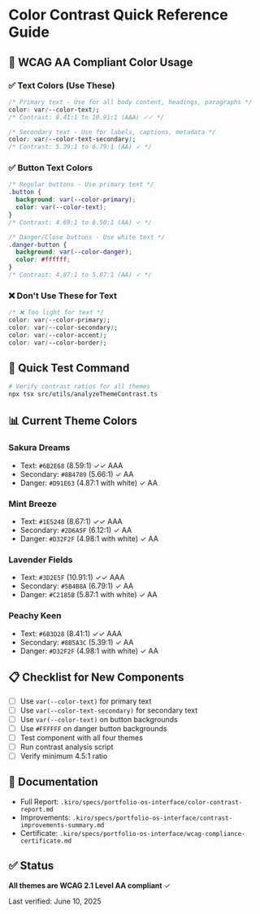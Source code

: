 # Color Contrast Quick Reference Guide

## 🎨 WCAG AA Compliant Color Usage

### ✅ Text Colors (Use These)

```css
/* Primary text - Use for all body content, headings, paragraphs */
color: var(--color-text);
/* Contrast: 8.41:1 to 10.91:1 (AAA) ✓✓ */

/* Secondary text - Use for labels, captions, metadata */
color: var(--color-text-secondary);
/* Contrast: 5.39:1 to 6.79:1 (AA) ✓ */
```

### ✅ Button Text Colors

```css
/* Regular buttons - Use primary text */
.button {
  background: var(--color-primary);
  color: var(--color-text);
}
/* Contrast: 4.69:1 to 6.50:1 (AA) ✓ */

/* Danger/Close buttons - Use white text */
.danger-button {
  background: var(--color-danger);
  color: #ffffff;
}
/* Contrast: 4.87:1 to 5.87:1 (AA) ✓ */
```

### ❌ Don't Use These for Text

```css
/* ❌ Too light for text */
color: var(--color-primary);
color: var(--color-secondary);
color: var(--color-accent);
color: var(--color-border);
```

## 🚀 Quick Test Command

```bash
# Verify contrast ratios for all themes
npx tsx src/utils/analyzeThemeContrast.ts
```

## 📊 Current Theme Colors

### Sakura Dreams

- Text: `#6B2E68` (8.59:1) ✓✓ AAA
- Secondary: `#8B4789` (5.66:1) ✓ AA
- Danger: `#D91E63` (4.87:1 with white) ✓ AA

### Mint Breeze

- Text: `#1E5248` (8.67:1) ✓✓ AAA
- Secondary: `#2D6A5F` (6.12:1) ✓ AA
- Danger: `#D32F2F` (4.98:1 with white) ✓ AA

### Lavender Fields

- Text: `#3D2E5F` (10.91:1) ✓✓ AAA
- Secondary: `#5B4B8A` (6.79:1) ✓ AA
- Danger: `#C2185B` (5.87:1 with white) ✓ AA

### Peachy Keen

- Text: `#6B3D28` (8.41:1) ✓✓ AAA
- Secondary: `#8B5A3C` (5.39:1) ✓ AA
- Danger: `#D32F2F` (4.98:1 with white) ✓ AA

## 📋 Checklist for New Components

- [ ] Use `var(--color-text)` for primary text
- [ ] Use `var(--color-text-secondary)` for secondary text
- [ ] Use `var(--color-text)` on button backgrounds
- [ ] Use `#FFFFFF` on danger button backgrounds
- [ ] Test component with all four themes
- [ ] Run contrast analysis script
- [ ] Verify minimum 4.5:1 ratio

## 🔗 Documentation

- Full Report: `.kiro/specs/portfolio-os-interface/color-contrast-report.md`
- Improvements: `.kiro/specs/portfolio-os-interface/contrast-improvements-summary.md`
- Certificate: `.kiro/specs/portfolio-os-interface/wcag-compliance-certificate.md`

## ✅ Status

**All themes are WCAG 2.1 Level AA compliant** ✓

Last verified: June 10, 2025
